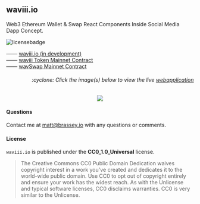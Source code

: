 ## waviii.io

Web3 Ethereum Wallet & Swap React Components Inside Social Media Dapp Concept.

![licensebadge](https://img.shields.io/badge/license-CC0_1.0_Universal-blue)

─── [waviii.io (in development)](https://waviii.herokuapp.com/admin/Wallet)<br />
─── [waviii Token Mainnet Contract](https://etherscan.io/token/0x9cc6754d16b98a32ec9137df6453ba84597b9965)<br />
─── [wavSwap Mainnet Contract](https://etherscan.io/address/0x38abf018ea2f8066813c376a197b6df0349d86c5) <br />

<h6><p align="right">:cyclone: Click the image(s) below to view the live <a id="Screenshots" href="https://waviii.herokuapp.com/admin/Wallet">webapplication</a></p></h6>

[<p align="center"><img src="src/assets/img/Sell_waviii.gif">](https://waviii.herokuapp.com/admin/Wallet)

#### Questions

Contact me at [matt@brassey.io](mailto:matt@brassey.io) with any questions or comments.

#### License

`waviii.io` is published under the __CC0_1.0_Universal__ license.

> The Creative Commons CC0 Public Domain Dedication waives copyright interest in a work you've created and dedicates it to the world-wide public domain. Use CC0 to opt out of copyright entirely and ensure your work has the widest reach. As with the Unlicense and typical software licenses, CC0 disclaims warranties. CC0 is very similar to the Unlicense.